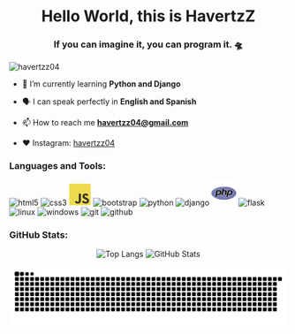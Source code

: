 <h1 align="center">Hello World, this is HavertzZ</h1>   
<h3 align="center">If you can imagine it, you can program it. 🛸</h3>
<p align="left"> <img src="https://komarev.com/ghpvc/?username=havertzz04&label=Profile%20views&color=0e75b6&style=flat" alt="havertzz04"/></p>

- 🌱 I’m currently learning **Python and Django**

- 🗣️ I can speak perfectly in **English and Spanish**

- 📫 How to reach me **havertzz04@gmail.com**

- ❤️ Instagram: [havertzz04](https://www.instagram.com/havertzz04/)

<h3 align="left">Languages and Tools:</h3>
<p align="left"> 
            <img class="images-list" src="https://cdn4.iconfinder.com/data/icons/iconsimple-programming/512/html-512.png" alt="html5" width="40" height="40"/>  
            <img class="images-list" src="https://static-00.iconduck.com/assets.00/file-type-css-icon-1806x2048-r5fwjl3p.png" alt="css3" width="40" height="40"/>  
            <img class="images-list" src="https://raw.githubusercontent.com/devicons/devicon/master/icons/javascript/javascript-original.svg" alt="javascript" width="40" height="40"/>  
            <img class="images-list" src="https://upload.wikimedia.org/wikipedia/commons/thumb/b/b2/Bootstrap_logo.svg/2560px-Bootstrap_logo.svg.png" alt="bootstrap" width="45" height="40"/> 
            <img class="images-list" src="https://www.vikingsoftware.com/wp-content/uploads/2024/02/Python.png" alt="python" width="40" height="40"/> 
            <img class="images-list" src="https://cdn.worldvectorlogo.com/logos/django.svg" alt="django" width="40" height="40" "/> 
            <img class="images-list" src="https://raw.githubusercontent.com/devicons/devicon/master/icons/php/php-original.svg" alt="php" width="45" height="45"/>  
            <img class="images-list" src="https://www.manualweb.net/img/logos/flask.png" alt="flask" width="40" height="50"/> 
            <img class="images-list" src="https://upload.wikimedia.org/wikipedia/commons/thumb/3/35/Tux.svg/1727px-Tux.svg.png" alt="linux" width="40" height="45"/>
            <img class="images-list" src="https://upload.wikimedia.org/wikipedia/commons/thumb/3/34/Windows_logo_-_2012_derivative.svg/1200px-Windows_logo_-_2012_derivative.svg.png" alt="windows" width="40" height="40"/> 
            <img class="images-list" src="https://avatars.githubusercontent.com/u/18133?s=280&v=4" alt="git" width="42" height="42"/> 
            <img class="images-list" src="https://cdn-icons-png.freepik.com/512/4494/4494756.png" alt="github" width="40" height="40"/> 
</p>

<h3 align="left">GitHub Stats:</h3>
<p align="center">
    <img src="https://github-readme-stats.vercel.app/api/top-langs?username=havertzz04&show_icons=true&theme=tokyonight&title_color=f5fdff&hide_border=true&layout=compact&locale=en" alt="Top Langs" style="width:15%;"/>
    <img src="https://github-readme-stats.vercel.app/api?username=havertzz04&show_icons=true&theme=tokyonight&title_color=f5fdff&hide_border=true&locale=en" alt="GitHub Stats" ;"/>
</p>

<picture>
  <source media="(prefers-color-scheme: dark)" srcset="https://raw.githubusercontent.com/CODE-G-ROOT/CODE-G-ROOT/output/github-contribution-grid-snake-dark.svg">
  <img alt="github contribution grid snake animation" src="https://raw.githubusercontent.com/CODE-G-ROOT/CODE-G-ROOT/output/github-contribution-grid-snake.svg">
</picture>

